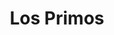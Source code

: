 ---
title: "Los Primos"
url: /ciudad-autonoma-de-buenos-aires/los-primos-avenida-lope-de-vega/
shop: Bäckerei
---